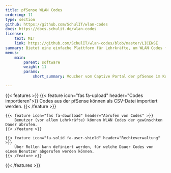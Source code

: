 ```yaml
---
title: pfSense WLAN Codes
ordering: 11
type: section
github: https://github.com/SchulIT/wlan-codes
docs: https://docs.schulit.de/wlan-codes
license:
    text: MIT
    link: https://github.com/SchulIT/wlan-codes/blob/master/LICENSE
summary: Bietet eine einfache Plattform für Lehrkräfte, um WLAN Codes für das Captive Portal der pfSense abzurufen. Die Codes werden durch den Administrator eingetragen und werden nicht mehr zum Abruf bereitgestellt, sobald sie eine Lehrkraft angefordert hat.
menus:
    main:
        parent: software
        weight: 11
        params:
            short_summary: Voucher vom Captive Portal der pfSense im Kollegium bereitstellen.

---
```


{{< features >}}
    {{< feature icon="fas fa-upload" header="Codes importieren">}}
        Codes aus der pfSense können als CSV-Datei importiert werden.
    {{< /feature >}}

    {{< feature icon="fas fa-download" header="Abrufen von Codes" >}}
        Benutzer (vor allem Lehrkräfte) können WLAN Codes der gewünschten Dauer abrufen.
    {{< /feature >}}

    {{< feature icon="fa-solid fa-user-shield" header="Rechteverwaltung" >}}
        Über Rollen kann definiert werden, für welche Dauer Codes von einem Benutzer abgerufen werden können.
    {{< /feature >}}
{{< /features >}}
